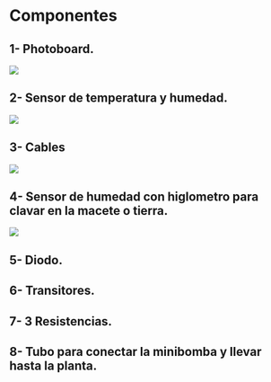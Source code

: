 # Componentes
## 1- Photoboard.

![](https://github.com/aRnAu1012/proyecto-huerto/blob/main/photoboard.jpg)


## 2- Sensor de temperatura y humedad.

![](https://github.com/aRnAu1012/proyecto-huerto/blob/main/Sensor%20de%20temperatura.jpg)



## 3- Cables
![](https://github.com/aRnAu1012/proyecto-huerto/blob/main/cables.jpg)

## 4- Sensor de humedad con higlometro para clavar en la macete o tierra.
![](https://github.com/aRnAu1012/proyecto-huerto/blob/main/Sensor%20de%20humedad.jpg)

## 5- Diodo.

## 6- Transitores.

## 7- 3 Resistencias.

## 8- Tubo para conectar la minibomba y llevar hasta la planta.











































































